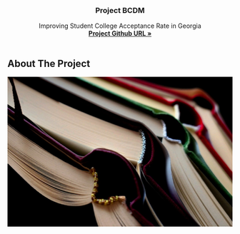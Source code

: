 <br />
<p align="center">

<h3 align="center">Project BCDM</h3>


<p align="center">
     Improving Student College Acceptance Rate in Georgia
    <br />
    <a href="https://github.com/blee57/Group_ABCD_Project_1"><strong>Project Github URL »</strong></a>
    <br />
    <br />
  </p>
</p>


## About The Project

![hero image](https://github.com/blee57/Group_ABCD_Project_1/blob/a82a299a771d2e9bd0d8e8ffc5d95198db40c556/image/book-5077895_1280.jpg)
